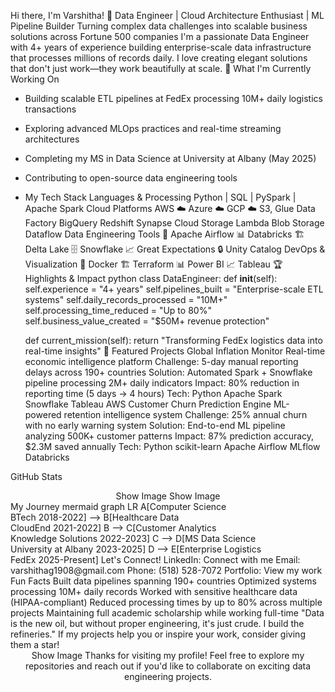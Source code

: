 Hi there, I'm Varshitha! 👋
 Data Engineer | Cloud Architecture Enthusiast | ML Pipeline Builder
Turning complex data challenges into scalable business solutions across Fortune 500 companies
I'm a passionate Data Engineer with 4+ years of experience building enterprise-scale data infrastructure that processes millions of records daily. I love creating elegant solutions that don't just work—they work beautifully at scale.
🎯 What I'm Currently Working On
 - Building scalable ETL pipelines at FedEx processing 10M+ daily logistics transactions
 - Exploring advanced MLOps practices and real-time streaming architectures
 - Completing my MS in Data Science at University at Albany (May 2025)
 - Contributing to open-source data engineering tools
 - My Tech Stack
Languages & Processing
Python | SQL | PySpark | Apache Spark
Cloud Platforms
AWS ☁️        Azure ☁️       GCP ☁️
S3, Glue      Data Factory   BigQuery
Redshift      Synapse        Cloud Storage
Lambda        Blob Storage   Dataflow
Data Engineering Tools
🔄 Apache Airflow    📊 Databricks       🏗️ Delta Lake
🗄️ Snowflake        📈 Great Expectations 🔒 Unity Catalog
DevOps & Visualization
🐳 Docker    🏗️ Terraform    📊 Power BI    📈 Tableau
🏆 Highlights & Impact
python
class DataEngineer:
    def __init__(self):
        self.experience = "4+ years"
        self.pipelines_built = "Enterprise-scale ETL systems"
        self.daily_records_processed = "10M+"
        self.processing_time_reduced = "Up to 80%"
        self.business_value_created = "$50M+ revenue protection"
        
    def current_mission(self):
        return "Transforming FedEx logistics data into real-time insights"
🌟 Featured Projects
Global Inflation Monitor
Real-time economic intelligence platform
Challenge: 5-day manual reporting delays across 190+ countries
Solution: Automated Spark + Snowflake pipeline processing 2M+ daily indicators
Impact: 80% reduction in reporting time (5 days → 4 hours)
Tech: Python Apache Spark Snowflake Tableau AWS
Customer Churn Prediction Engine
ML-powered retention intelligence system
Challenge: 25% annual churn with no early warning system
Solution: End-to-end ML pipeline analyzing 500K+ customer patterns
Impact: 87% prediction accuracy, $2.3M saved annually
Tech: Python scikit-learn Apache Airflow MLflow Databricks

GitHub Stats
<div align="center">
Show Image
Show Image
</div>
My Journey
mermaid
graph LR
    A[Computer Science<br/>BTech 2018-2022] --> B[Healthcare Data<br/>CloudEnd 2021-2022]
    B --> C[Customer Analytics<br/>Knowledge Solutions 2022-2023]
    C --> D[MS Data Science<br/>University at Albany 2023-2025]
    D --> E[Enterprise Logistics<br/>FedEx 2025-Present]
Let's Connect!
LinkedIn: Connect with me
Email: varshithag1908@gmail.com
Phone: (518) 528-7072
Portfolio: View my work
Fun Facts
Built data pipelines spanning 190+ countries
Optimized systems processing 10M+ daily records
Worked with sensitive healthcare data (HIPAA-compliant)
Reduced processing times by up to 80% across multiple projects
Maintaining full academic scholarship while working full-time
"Data is the new oil, but without proper engineering, it's just crude. I build the refineries."
If my projects help you or inspire your work, consider giving them a star!
<div align="center">
Show Image
Thanks for visiting my profile! Feel free to explore my repositories and reach out if you'd like to collaborate on exciting data engineering projects.
</div>
